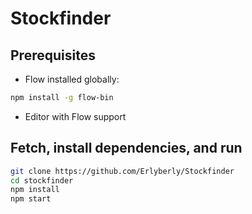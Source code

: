 # Stockfinder

## Prerequisites
* Flow installed globally:
```sh
npm install -g flow-bin
```
* Editor with Flow support

## Fetch, install dependencies, and run
```sh
git clone https://github.com/Erlyberly/Stockfinder
cd stockfinder
npm install
npm start